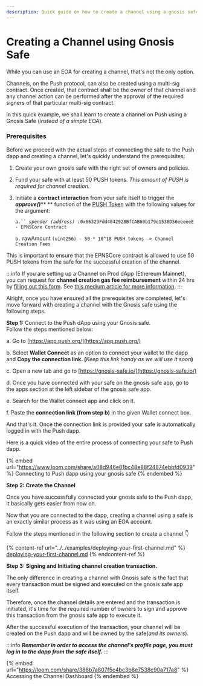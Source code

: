 ```yaml
---
description: Quick guide on how to create a channel using a gnosis safe
---
```


# Creating a Channel using Gnosis Safe

While you can use an EOA for creating a channel, that's not the only option.&#x20;

Channels, on the Push protocol, can also be created using a multi-sig contract. Once created, that contract shall be the owner of that channel and any channel action can be performed after the approval of the required signers of that particular multi-sig contract.

In this quick example, we shall learn to create a channel on Push using a Gnosis Safe (_instead of a simple EOA_).

### Prerequisites

Before we proceed with the actual steps of connecting the safe to the Push dapp and creating a channel, let's quickly understand the prerequisites:

1. Create your own gnosis safe with the right set of owners and policies.
2. Fund your safe with at least 50 PUSH tokens. _This amount of PUSH is required for channel creation._
3.  Initiate a **contract interaction** from your safe itself to trigger the _**approve()**_** ** function of the [PUSH Token](https://etherscan.io/token/0xf418588522d5dd018b425e472991e52ebbeeeeee) with the following values for the argument:

    `a.`` `_`spender (address) :`_`0x66329Fdd4042928BfCAB60b179e1538D56eeeeeE - EPNSCore Contract`

    `b.` rawAmount `(uint256) - 50 * 10^18 PUSH tokens -> Channel Creation Fees`

This is important to ensure that the EPNSCore contract is allowed to use 50 PUSH tokens from the safe for the successful creation of the channel.

<!-- <figure><img src="../../../.gitbook/assets/image (2).png" alt=""><figcaption><p>A sample of how PUSH approval transaction looks like from SAFE</p></figcaption></figure> -->

:::info
If you are setting up a Channel on Prod dApp (Ethereum Mainnet), you can request for **channel creation gas fee reimbursement** within 24 hrs by [filling out this form](https://docs.google.com/forms/d/e/1FAIpQLScNQ2\_mACRQgyIPsr47woE69\_FOds8aLIGupT20QIEUMfgnQw/viewform). See [this medium article for more information](https://medium.com/ethereum-push-notification-service/calling-all-hobbyist-devs-channel-creation-gas-fee-is-now-refundable-6631ccd01baf).
:::

Alright, once you have ensured all the prerequisites are completed, let's move forward with creating a channel with the Gnosis safe using the following steps.

**Step 1:** Connect to the Push dApp using your Gnosis safe. \
Follow the steps mentioned below:

a. Go to [https://app.push.org/](https://app.push.org/)

b. Select **Wallet Connect** as an option to connect your wallet to the dapp and **Copy the connection link. (**_Keep this link handy as we will use it soon_**)**

c. Open a new tab and go to [https://gnosis-safe.io/](https://gnosis-safe.io/)

d. Once you have connected with your safe on the gnosis safe app, go to the apps section at the left sidebar of the gnosis safe app.

e. Search for the Wallet connect app and click on it.

f. Paste the **connection link (**from step b**)** in the given Wallet connect box.

And that's it. Once the connection link is provided your safe is automatically logged in with the Push dapp.

Here is a quick video of the entire process of connecting your safe to Push dapp.

{% embed url="https://www.loom.com/share/a08d946e81bc48e88f24874ebbfd0939" %}
Connecting to Push dapp using your gnosis safe
{% endembed %}

**Step 2: Create the Channel**&#x20;

Once you have successfully connected your gnosis safe to the Push dapp, it basically gets easier from now on.&#x20;

Now that you are connected to the dapp, creating a channel using a safe is an exactly similar process as it was using an EOA account.

Follow the steps mentioned in the following section to create a channel 👇

{% content-ref url="../../examples/deploying-your-first-channel.md" %}
[deploying-your-first-channel.md](../../examples/deploying-your-first-channel.md)
{% endcontent-ref %}

**Step 3: Signing and Initiating channel creation transaction.**

The only difference in creating a channel with Gnosis safe is the fact that every transaction must be signed and executed on the gnosis safe app itself.

Therefore, once the channel details are entered and the transaction is initiated, it's time for the required number of owners to sign and approve this transaction from the gnosis safe app to execute it.

After the successful execution of the transaction, your channel will be created on the Push dapp and will be owned by the safe(_and its owners_).

:::info
_**Remember in order to access the channel's profile page,  you must log in to the dapp from the safe itself.**_
:::

{% embed url="https://loom.com/share/388b7a807f5c4bc3b8e7538c90a717a8" %}
Accessing the Channel Dashboard
{% endembed %}
